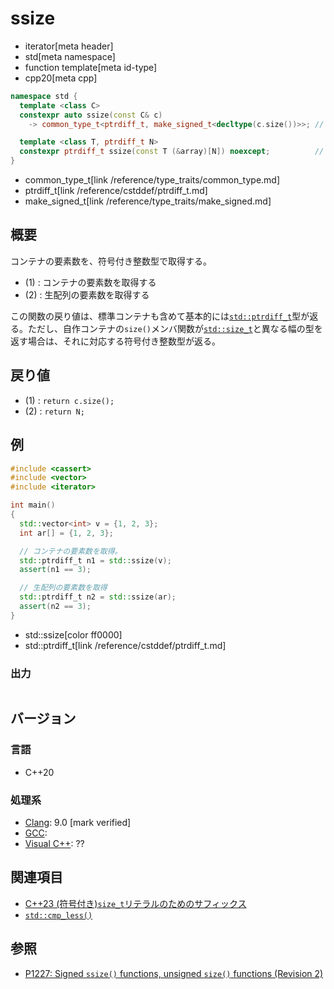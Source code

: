 # ssize
* iterator[meta header]
* std[meta namespace]
* function template[meta id-type]
* cpp20[meta cpp]

```cpp
namespace std {
  template <class C>
  constexpr auto ssize(const C& c)
    -> common_type_t<ptrdiff_t, make_signed_t<decltype(c.size())>>; // (1)

  template <class T, ptrdiff_t N>
  constexpr ptrdiff_t ssize(const T (&array)[N]) noexcept;          // (2)
}
```
* common_type_t[link /reference/type_traits/common_type.md]
* ptrdiff_t[link /reference/cstddef/ptrdiff_t.md]
* make_signed_t[link /reference/type_traits/make_signed.md]

## 概要
コンテナの要素数を、符号付き整数型で取得する。

- (1) : コンテナの要素数を取得する
- (2) : 生配列の要素数を取得する

この関数の戻り値は、標準コンテナも含めて基本的には[`std::ptrdiff_t`](/reference/cstddef/ptrdiff_t.md)型が返る。ただし、自作コンテナの`size()`メンバ関数が[`std::size_t`](/reference/cstddef/size_t.md)と異なる幅の型を返す場合は、それに対応する符号付き整数型が返る。


## 戻り値
- (1) : `return c.size();`
- (2) : `return N;`


## 例
```cpp example
#include <cassert>
#include <vector>
#include <iterator>

int main()
{
  std::vector<int> v = {1, 2, 3};
  int ar[] = {1, 2, 3};

  // コンテナの要素数を取得。
  std::ptrdiff_t n1 = std::ssize(v);
  assert(n1 == 3);

  // 生配列の要素数を取得
  std::ptrdiff_t n2 = std::ssize(ar);
  assert(n2 == 3);
}
```
* std::ssize[color ff0000]
* std::ptrdiff_t[link /reference/cstddef/ptrdiff_t.md]

### 出力
```
```

## バージョン
### 言語
- C++20

### 処理系
- [Clang](/implementation.md#clang): 9.0 [mark verified]
- [GCC](/implementation.md#gcc):
- [Visual C++](/implementation.md#visual_cpp): ??


## 関連項目
- [C++23 (符号付き)`size_t`リテラルのためのサフィックス](/lang/cpp23/literal_suffix_for_signed_size_t.md)
- [`std::cmp_less()`](/reference/utility/cmp_less.md)


## 参照
- [P1227: Signed `ssize()` functions, unsigned `size()` functions (Revision 2)](http://www.open-std.org/jtc1/sc22/wg21/docs/papers/2019/p1227r2.html)
